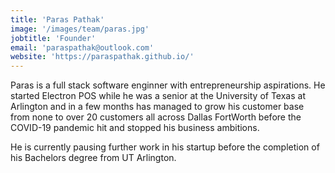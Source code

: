 ```yaml
---
title: 'Paras Pathak'
image: '/images/team/paras.jpg'
jobtitle: 'Founder'
email: 'paraspathak@outlook.com'
website: 'https://paraspathak.github.io/'
---
```


Paras is a full stack software enginner with entrepreneurship aspirations. He started Electron POS while he was a senior at the University of Texas at Arlington and in a few months has managed to grow his customer base from none to over 20 customers all across Dallas FortWorth before the COVID-19 pandemic hit and stopped his business ambitions. 

He is currently pausing further work in his startup before the completion of his Bachelors degree from UT Arlington.